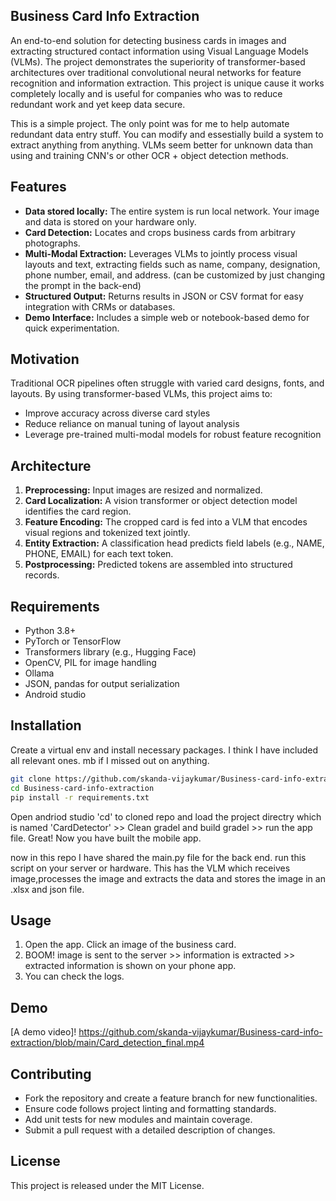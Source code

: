 ## **Business Card Info Extraction**  

An end-to-end solution for detecting business cards in images and extracting structured contact information using Visual Language Models (VLMs). The project demonstrates the superiority of transformer-based architectures over traditional convolutional neural networks for feature recognition and information extraction. This project is unique cause it works completely locally and is useful for companies who was to reduce redundant work and yet keep data secure.  

This is a simple project. The only point was for me to help automate redundant data entry stuff. You can modify and essestially build a system to extract anything from anything. VLMs seem better for unknown data than using and training CNN's or other OCR + object detection methods. 

## Features  
- **Data stored locally:** The entire system is run local network. Your image and data is stored on your hardware only.  
- **Card Detection:** Locates and crops business cards from arbitrary photographs.  
- **Multi-Modal Extraction:** Leverages VLMs to jointly process visual layouts and text, extracting fields such as name, company, designation, phone number, email, and address. (can be customized by just changing the prompt in the back-end) 
- **Structured Output:** Returns results in JSON or CSV format for easy integration with CRMs or databases.  
- **Demo Interface:** Includes a simple web or notebook-based demo for quick experimentation.  

## Motivation  
Traditional OCR pipelines often struggle with varied card designs, fonts, and layouts. By using transformer-based VLMs, this project aims to:  
- Improve accuracy across diverse card styles  
- Reduce reliance on manual tuning of layout analysis  
- Leverage pre-trained multi-modal models for robust feature recognition  

## Architecture  
1. **Preprocessing:** Input images are resized and normalized.  
2. **Card Localization:** A vision transformer or object detection model identifies the card region.  
3. **Feature Encoding:** The cropped card is fed into a VLM that encodes visual regions and tokenized text jointly.  
4. **Entity Extraction:** A classification head predicts field labels (e.g., NAME, PHONE, EMAIL) for each text token.  
5. **Postprocessing:** Predicted tokens are assembled into structured records.  

## Requirements  
- Python 3.8+  
- PyTorch or TensorFlow  
- Transformers library (e.g., Hugging Face)  
- OpenCV, PIL for image handling
- Ollama  
- JSON, pandas for output serialization  
- Android studio
  
## Installation
Create a virtual env and install necessary packages. I think I have included all relevant ones. mb if I missed out on anything.

```bash
git clone https://github.com/skanda-vijaykumar/Business-card-info-extraction.git
cd Business-card-info-extraction
pip install -r requirements.txt
```
Open andriod studio 'cd' to cloned repo and load the project directry which is named 'CardDetector' >> Clean gradel and build gradel >> run the app file. 
Great! Now you have built the mobile app.

now in this repo I have shared the main.py file for the back end. 
run this script on your server or hardware. This has the VLM which receives image,processes the image and extracts the data and stores the image in an .xlsx and json file. 
 
## Usage  
1. Open the app. Click an image of the business card.
2. BOOM! image is sent to the server >> information is extracted >> extracted information is shown on your phone app. 
3. You can check the logs.
   
## Demo  
[A demo video]! https://github.com/skanda-vijaykumar/Business-card-info-extraction/blob/main/Card_detection_final.mp4

## Contributing  
- Fork the repository and create a feature branch for new functionalities.  
- Ensure code follows project linting and formatting standards.  
- Add unit tests for new modules and maintain coverage.  
- Submit a pull request with a detailed description of changes.  

## License  
This project is released under the MIT License.  
